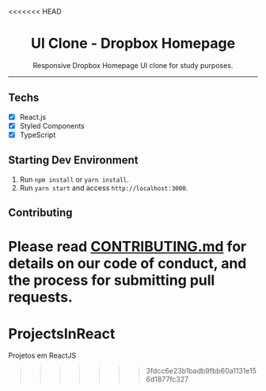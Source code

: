 <<<<<<< HEAD
<h1 align="center">
UI Clone - Dropbox Homepage
</h1>

<p align="center">Responsive Dropbox Homepage UI clone for study purposes.</p>

<hr>


## Techs

- [x] React.js
- [x] Styled Components
- [x] TypeScript

## Starting Dev Environment

1. Run `npm install` or `yarn install`.<br />
2. Run `yarn start` and access `http://localhost:3000`.<br />

## Contributing

Please read [CONTRIBUTING.md](CONTRIBUTING.md) for details on our code of conduct, and the process for submitting pull requests.
=======
# ProjectsInReact
Projetos em ReactJS
>>>>>>> 3fdcc6e23b1badb9fbb60a1131e156d1877fc327
